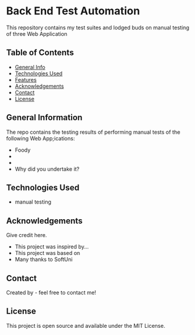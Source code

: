 # Back End Test Automation
This repository contains my test suites and lodged buds on manual testing of three Web Application   


## Table of Contents
* [General Info](#general-information)
* [Technologies Used](#technologies-used)
* [Features](#features)
* [Acknowledgements](#acknowledgements)
* [Contact](#contact)
* [License](#license) 

## General Information
The repo contains the testing results of performing manual tests of the following Web App;ications:
- Foody
- 
-
-  Why did you undertake it?

## Technologies Used
- manual testing

## Acknowledgements
Give credit here.
- This project was inspired by...
- This project was based on 
- Many thanks to SoftUni

## Contact
Created by [](https://) - feel free to contact me!

## License 
This project is open source and available under the MIT License. 
